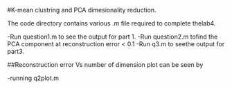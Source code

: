 
#K-mean clustring and PCA dimesionality reduction.

The​ ​code​ ​directory​ ​contains​ ​various​ ​.m​ ​file​ ​required​ ​to​ ​complete
the​ ​lab4.

-Run​ ​question1.m​ ​to​ ​see​ ​the​ ​output​ ​for​ ​part​ ​1.
-Run​ ​question2.m​ ​to​ ​find​ ​the​ ​PCA​ ​component​ ​at​ ​reconstruction error​ ​<​ ​0.1
-Run​ ​q3.m​ ​to​ ​see​ ​the​ ​output​ ​for​ ​part3.

##Reconstruction​ ​error​ ​Vs​ ​number​ ​of​ ​dimension​ ​plot​ ​can​ ​be​ ​seen​ ​by

-running​ ​q2plot.m

